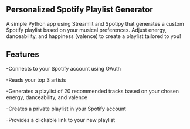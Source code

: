 ## Personalized Spotify Playlist Generator

A simple Python app using Streamlit and Spotipy that generates a custom Spotify playlist based on your musical preferences. Adjust energy, danceability, and happiness (valence) to create a playlist tailored to you!

## Features

-Connects to your Spotify account using OAuth

-Reads your top 3 artists

-Generates a playlist of 20 recommended tracks based on your chosen energy, danceability, and valence

-Creates a private playlist in your Spotify account

-Provides a clickable link to your new playlist

